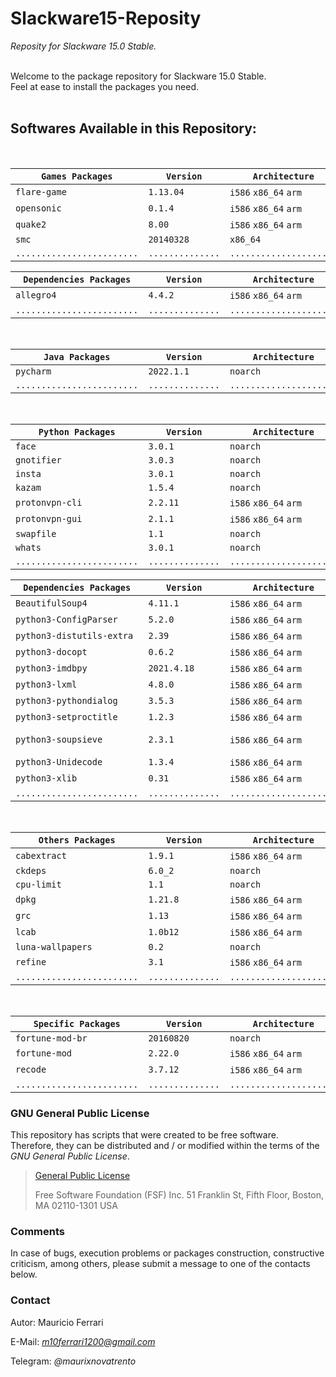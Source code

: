 # Slackware15-Reposity
*Reposity for Slackware 15.0 Stable.*
<br><br>

Welcome to the package repository for Slackware 15.0 Stable.<br>
Feel at ease to install the packages you need.
<br><br>

## Softwares Available in this Repository:
<br>

| `Games Packages`           | `Version`        | `Architecture`          | `Required By`           |
|----------------------------|------------------|-------------------------|-------------------------|
| `flare-game`               | `1.13.04`        | `i586` `x86_64` `arm`   |                         |
| `opensonic`                | `0.1.4`          | `i586` `x86_64` `arm`   |                         |
| `quake2`                   | `8.00`           | `i586` `x86_64` `arm`   |                         |
| `smc`                      | `20140328`       | `x86_64`                |                         |
| `........................` | `..............` | `.....................` | `.....................` |

| `Dependencies Packages`    | `Version`        | `Architecture`          | `Required By`           |
|----------------------------|------------------|-------------------------|-------------------------|
| `allegro4`                 | `4.4.2`          | `i586` `x86_64` `arm`   | `opensonic`             |
| `........................` | `..............` | `.....................` | `.....................` |

<br>

| `Java Packages`            | `Version`        | `Architecture`          | `Required By`           |
|----------------------------|------------------|-------------------------|-------------------------|
| `pycharm`                  | `2022.1.1`       | `noarch`                |                         |
| `........................` | `..............` | `.....................` | `.....................` |

<br>

| `Python Packages`          | `Version`        | `Architecture`          | `Required By`           |
|----------------------------|------------------|-------------------------|-------------------------|
| `face`                     | `3.0.1`          | `noarch`                |                         |
| `gnotifier`                | `3.0.3`          | `noarch`                |                         |
| `insta`                    | `3.0.1`          | `noarch`                |                         |
| `kazam`                    | `1.5.4`          | `noarch`                |                         |
| `protonvpn-cli`            | `2.2.11`         | `i586` `x86_64` `arm`   | `protonvpn-gui`         |
| `protonvpn-gui`            | `2.1.1`          | `i586` `x86_64` `arm`   |                         |
| `swapfile`                 | `1.1`            | `noarch`                |                         |
| `whats`                    | `3.0.1`          | `noarch`                |                         |
| `........................` | `..............` | `.....................` | `.....................` |

| `Dependencies Packages`    | `Version`        | `Architecture`          | `Required By`           |
|----------------------------|------------------|-------------------------|-------------------------|
| `BeautifulSoup4`           | `4.11.1`         | `i586` `x86_64` `arm`   | `gnotifier` `whats`     |
| `python3-ConfigParser`     | `5.2.0`          | `i586` `x86_64` `arm`   | `protonvpn-gui`         |
| `python3-distutils-extra`  | `2.39`           | `i586` `x86_64` `arm`   | `kazam`                 |
| `python3-docopt`           | `0.6.2`          | `i586` `x86_64` `arm`   | `protonvpn-cli`         |
| `python3-imdbpy`           | `2021.4.18`      | `i586` `x86_64` `arm`   | `hypnotix`              |
| `python3-lxml`             | `4.8.0`          | `i586` `x86_64` `arm`   | `face` `insta`          |
| `python3-pythondialog`     | `3.5.3`          | `i586` `x86_64` `arm`   | `protonvpn-cli`         |
| `python3-setproctitle`     | `1.2.3`          | `i586` `x86_64` `arm`   | `hypnotix`              |
| `python3-soupsieve`        | `2.3.1`          | `i586` `x86_64` `arm`   | `BeautifulSoup4` `face` `gnotifier` `whats` |
| `python3-Unidecode`        | `1.3.4`          | `i586` `x86_64` `arm`   | `hypnotix`              |
| `python3-xlib`             | `0.31`           | `i586` `x86_64` `arm`   | `kazam`                 |
| `........................` | `..............` | `.....................` | `.....................` |

<br>

| `Others Packages`          | `Version`        | `Architecture`          | `Required By`           |
|----------------------------|------------------|-------------------------|-------------------------|
| `cabextract`               | `1.9.1`          | `i586` `x86_64` `arm`   |                         |
| `ckdeps`                   | `6.0_2`          | `noarch`                |                         |
| `cpu-limit`                | `1.1`            | `noarch`                |                         |
| `dpkg`                     | `1.21.8`         | `i586` `x86_64` `arm`   |                         |
| `grc`                      | `1.13`           | `i586` `x86_64` `arm`   |                         |
| `lcab`                     | `1.0b12`         | `i586` `x86_64` `arm`   |                         |
| `luna-wallpapers`          | `0.2`            | `noarch`                |                         |
| `refine`                   | `3.1`            | `i586` `x86_64` `arm`   |                         |
| `........................` | `..............` | `.....................` | `.....................` |

<br>

| `Specific Packages`        | `Version`        | `Architecture`          | `Required By`           |
|----------------------------|------------------|-------------------------|-------------------------|
| `fortune-mod-br`           | `20160820`       | `noarch`                |                         |
| `fortune-mod`              | `2.22.0`         | `i586` `x86_64` `arm`   | `fortune-mod-br`        |
| `recode`                   | `3.7.12`         | `i586` `x86_64` `arm`   | `fortune-mod`           |
| `........................` | `..............` | `.....................` | `.....................` |

### GNU General Public License

This repository has scripts that were created to be free software.<br/>
Therefore, they can be distributed and / or modified within the terms of the *GNU General Public License*.

>[General Public License](https://pt.wikipedia.org/wiki/GNU_General_Public_License)
>
>Free Software Foundation (FSF) Inc. 51 Franklin St, Fifth Floor, Boston, MA 02110-1301 USA

### Comments

In case of bugs, execution problems or packages construction, constructive criticism, among others,
please submit a message to one of the contacts below.
<br/>

### Contact

Autor: Mauricio Ferrari

E-Mail: *m10ferrari1200@gmail.com*

Telegram: *@maurixnovatrento*

